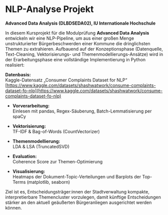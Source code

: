 # NLP-Analyse Projekt  
**Advanced Data Analysis (DLBDSEDA02), IU Internationale Hochschule**

In diesem Kursprojekt für die Modulprüfung **Advanced Data Analysis** entwickeln wir eine NLP-Pipeline, um aus einer großen Menge unstrukturierter Bürgerbeschwerden einer Kommune die dringlichsten Themen zu extrahieren. Aufbauend auf der Konzeptionsphase (Datenquelle, Text-Cleaning, Vektorisierungs- und Themenmodellierungs-Ansätze) wird in der Erarbeitungsphase eine vollständige Implementierung in Python realisiert:

**Datenbasis:**  
Kaggle-Datensatz „Consumer Complaints Dataset for NLP“  
[https://www.kaggle.com/datasets/shashwatwork/consume-complaints-dataset-fo-nlp](https://www.kaggle.com/datasets/shashwatwork/consume-complaints-dataset-fo-nlp)

- **Vorverarbeitung:**  
  Einlesen mit pandas, Regex-Säuberung, Batch-Lemmatisierung per spaCy

- **Vektorisierung:**  
  TF-IDF & Bag-of-Words (CountVectorizer)

- **Themenmodellierung:**  
  LDA & LSA (TruncatedSVD)

- **Evaluation:**  
  Coherence Score zur Themen-Optimierung

- **Visualisierung:**  
  Heatmaps der Dokument-Topic-Verteilungen und Barplots der Top-Terms (matplotlib, seaborn)

Ziel ist es, Entscheidungsträger:innen der Stadtverwaltung kompakte, interpretierbare Themencluster vorzulegen, damit künftige Entscheidungen stärker an den aktuell geäußerten Bürgeranliegen ausgerichtet werden können.  
